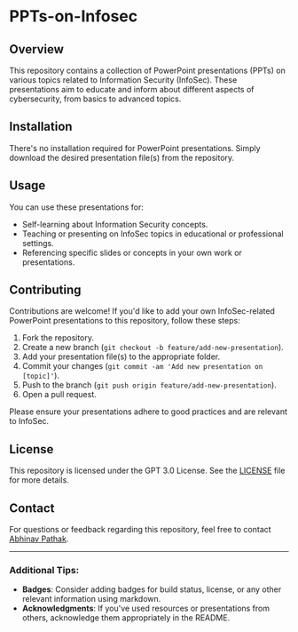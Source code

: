 # PPTs-on-Infosec

## Overview
This repository contains a collection of PowerPoint presentations (PPTs) on various topics related to Information Security (InfoSec). These presentations aim to educate and inform about different aspects of cybersecurity, from basics to advanced topics.

## Installation
There's no installation required for PowerPoint presentations. Simply download the desired presentation file(s) from the repository.

## Usage
You can use these presentations for:
- Self-learning about Information Security concepts.
- Teaching or presenting on InfoSec topics in educational or professional settings.
- Referencing specific slides or concepts in your own work or presentations.

## Contributing
Contributions are welcome! If you'd like to add your own InfoSec-related PowerPoint presentations to this repository, follow these steps:
1. Fork the repository.
2. Create a new branch (`git checkout -b feature/add-new-presentation`).
3. Add your presentation file(s) to the appropriate folder.
4. Commit your changes (`git commit -am 'Add new presentation on [topic]'`).
5. Push to the branch (`git push origin feature/add-new-presentation`).
6. Open a pull request.

Please ensure your presentations adhere to good practices and are relevant to InfoSec.

## License
This repository is licensed under the GPT 3.0 License. See the [LICENSE](./LICENSE) file for more details.

## Contact
For questions or feedback regarding this repository, feel free to contact [Abhinav Pathak](mailto:pathakabhi684@gmail.com).

---

### Additional Tips:
- **Badges**: Consider adding badges for build status, license, or any other relevant information using markdown.
- **Acknowledgments**: If you've used resources or presentations from others, acknowledge them appropriately in the README.

